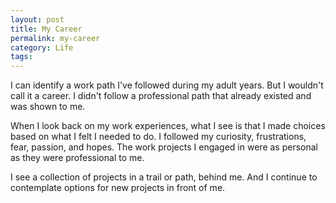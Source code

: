 ```yaml
---
layout: post
title: My Career
permalink: my-career
category: Life
tags: 
---
```

I can identify a work path I've followed during my adult years.  But I wouldn't call it a career. I didn't follow a professional path that already existed and was shown to me. 

When I look back on my work experiences, what I see is that I made choices based on what I felt I needed to do. I followed my curiosity, frustrations, fear, passion, and hopes. The work projects I engaged in were as personal as they were professional to me. 

I see a collection of projects in a trail or path, behind me. And I continue to contemplate options for new projects in front of me. 
